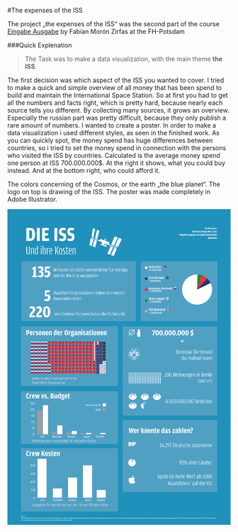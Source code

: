 #The expenses of the ISS

The project „the expenses of the ISS“ was the second part of the course [Eingabe Ausgabe](https://fhp.incom.org/workspace/6176) by Fabian Morón Zirfas at the FH-Potsdam

###Quick Explenation

>The Task was to make a data visualization, with the main theme **the ISS**.

The first decision was which aspect of the ISS you wanted to cover.
I tried to make a quick and simple overview of all money that has been spend to build and maintain the International Space Station.
So at first you had to get all the numbers and facts right, which is pretty hard, because nearly each source tells you different. By collecting many sources, it grows an overview.
Especially the russian part was pretty difficult, because they only publish a rare amount of numbers.
I wanted to create a poster. In order to make a data visualization i used different styles, as seen in the finished work. As you can quickly spot, the money spend has huge differences between countries, so i tried to set the money spend in connection with the persons who visited the ISS by countries. Calculated is the average money spend one person at ISS 700.000.000$. At the right it shows, what you could buy instead. And at the bottom right, who could afford it.

The colors concerning of the Cosmos, or the earth „the blue planet“. The logo on top is drawing of the ISS. The poster was made completely in Adobe Illustrator.

![poster](https://github.com/Q-rec/ISS-money/blob/master/images/ISS.png)
